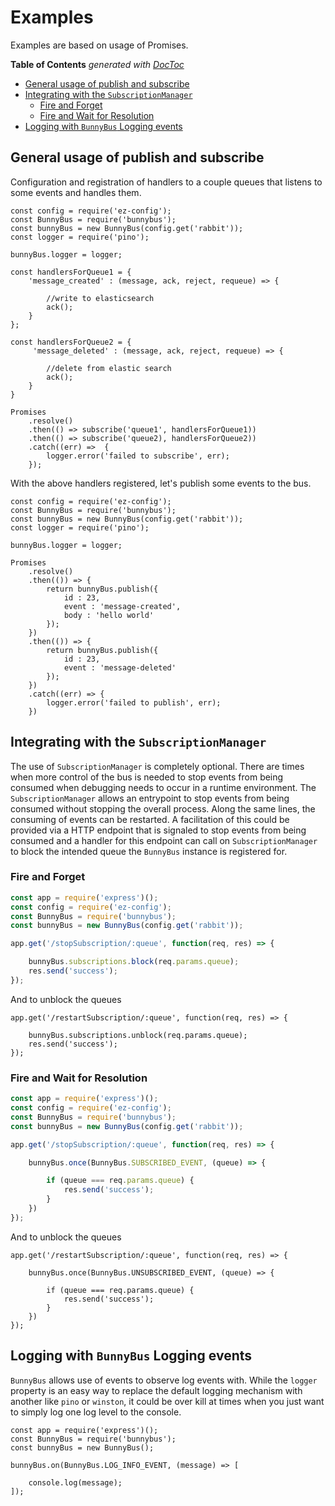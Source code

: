 # Examples

Examples are based on usage of Promises.

<!-- START doctoc generated TOC please keep comment here to allow auto update -->
<!-- DON'T EDIT THIS SECTION, INSTEAD RE-RUN doctoc TO UPDATE -->
**Table of Contents**  *generated with [DocToc](https://github.com/thlorenz/doctoc)*

- [General usage of publish and subscribe](#general-usage-of-publish-and-subscribe)
- [Integrating with the `SubscriptionManager`](#integrating-with-the-subscriptionmanager)
  - [Fire and Forget](#fire-and-forget)
  - [Fire and Wait for Resolution](#fire-and-wait-for-resolution)
- [Logging with `BunnyBus` Logging events](#logging-with-bunnybus-logging-events)

<!-- END doctoc generated TOC please keep comment here to allow auto update -->

## General usage of publish and subscribe

Configuration and registration of handlers to a couple queues that listens to some events and handles them.

```Javascirpt
const config = require('ez-config');
const BunnyBus = require('bunnybus');
const bunnyBus = new BunnyBus(config.get('rabbit'));
const logger = require('pino');

bunnyBus.logger = logger;

const handlersForQueue1 = {
    'message_created' : (message, ack, reject, requeue) => {
        
        //write to elasticsearch
        ack();
    }
};

const handlersForQueue2 = {
     'message_deleted' : (message, ack, reject, requeue) => {
        
        //delete from elastic search
        ack();
    }   
}

Promises
    .resolve()
    .then(() => subscribe('queue1', handlersForQueue1))
    .then(() => subscribe('queue2), handlersForQueue2))
    .catch((err) =>  {
        logger.error('failed to subscribe', err);
    });
```

With the above handlers registered, let's publish some events to the bus.

```Javascirpt
const config = require('ez-config');
const BunnyBus = require('bunnybus');
const bunnyBus = new BunnyBus(config.get('rabbit'));
const logger = require('pino');

bunnyBus.logger = logger;

Promises
    .resolve()
    .then(()) => {
        return bunnyBus.publish({
            id : 23,
            event : 'message-created',
            body : 'hello world'
        });
    })
    .then(()) => {
        return bunnyBus.publish({
            id : 23,
            event : 'message-deleted'
        });
    })
    .catch((err) => {
        logger.error('failed to publish', err);
    })
```

## Integrating with the `SubscriptionManager`

The use of `SubscriptionManager` is completely optional.  There are times when more control of the bus is needed to stop events from being consumed when debugging needs to occur in a runtime environment.  The `SubscriptionManager` allows an entrypoint to stop events from being consumed without stopping the overall process.  Along the same lines, the consuming of events can be restarted.  A facilitation of this could be provided via a HTTP endpoint that is signaled to stop events from being consumed and a handler for this endpoint can call on `SubscriptionManager` to block the intended queue the `BunnyBus` instance is registered for.

### Fire and Forget

```Javascript
const app = require('express')();
const config = require('ez-config');
const BunnyBus = require('bunnybus');
const bunnyBus = new BunnyBus(config.get('rabbit'));

app.get('/stopSubscription/:queue', function(req, res) => {

    bunnyBus.subscriptions.block(req.params.queue);
    res.send('success');
});
```

And to unblock the queues

```Javascirpt
app.get('/restartSubscription/:queue', function(req, res) => {

    bunnyBus.subscriptions.unblock(req.params.queue);
    res.send('success');
});
```

### Fire and Wait for Resolution

```Javascript
const app = require('express')();
const config = require('ez-config');
const BunnyBus = require('bunnybus');
const bunnyBus = new BunnyBus(config.get('rabbit'));

app.get('/stopSubscription/:queue', function(req, res) => {

    bunnyBus.once(BunnyBus.SUBSCRIBED_EVENT, (queue) => {

        if (queue === req.params.queue) {
            res.send('success');
        }
    })
});
```

And to unblock the queues

```Javascirpt
app.get('/restartSubscription/:queue', function(req, res) => {

    bunnyBus.once(BunnyBus.UNSUBSCRIBED_EVENT, (queue) => {

        if (queue === req.params.queue) {
            res.send('success');
        }
    })
});
```

## Logging with `BunnyBus` Logging events

`BunnyBus` allows use of events to observe log events with.  While the `logger` property is an easy way to replace the default logging mechanism with another like `pino` or `winston`, it could be over kill at times when you just want to simply log one log level to the console.

```Javascirpt
const app = require('express')();
const BunnyBus = require('bunnybus');
const bunnyBus = new BunnyBus();

bunnyBus.on(BunnyBus.LOG_INFO_EVENT, (message) => [

    console.log(message);
]);
```
